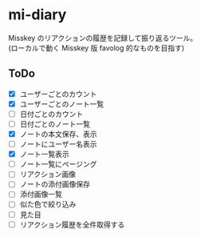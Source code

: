 # mi-diary

Misskey のリアクションの履歴を記録して振り返るツール。  
(ローカルで動く Misskey 版 favolog 的なものを目指す)

## ToDo

- [x] ユーザーごとのカウント
- [x] ユーザーごとのノート一覧
- [ ] 日付ごとのカウント
- [ ] 日付ごとのノート一覧
- [x] ノートの本文保存、表示
- [ ] ノートにユーザー名表示
- [x] ノート一覧表示
- [ ] ノート一覧にページング
- [ ] リアクション画像
- [ ] ノートの添付画像保存
- [ ] 添付画像一覧
- [ ] 似た色で絞り込み
- [ ] 見た目
- [ ] リアクション履歴を全件取得する